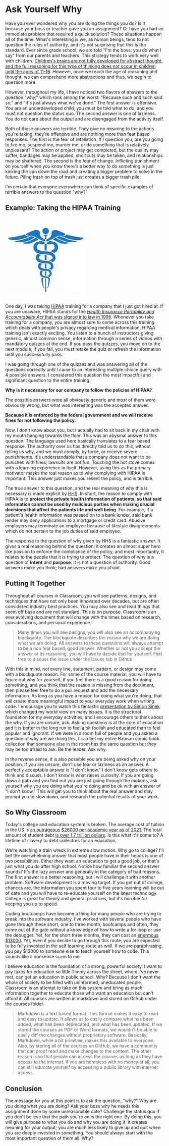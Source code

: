 # Ask Yourself Why

Have you ever wondered why you are doing the things you do? Is it because your boss or teacher gave you an assignment? Or have you had an immediate problem that required a quick solution? These situations happen all of the time. What's interesting is we, as human beings, tend to not question the rules of authority, and it's not surprising that this is the standard. Ever since grade school, we are told "I'm the boss; you do what I say" from our parents and teachers. This strategy tends to work very well with children. [Children's brains are not fully developed for abstract thought, and the full reasoning for this type of thinking does not occur in children until the ages of 11-16](https://www.goodtherapy.org/blog/psychpedia/abstract-thinking). However, once we reach the age of reasoning and thought, we can comprehend more abstractions and thus, we begin to question more.

However, throughout my life, I have noticed two flavors of answers to the question "why," which rank among the worst: "Because such and such said so," and "It's just always what we've done." The first answer is offensive. You are an underdeveloped child, you must be told what to do, and you must not question the status quo. The second answer is one of laziness. You do not care about the output and are disengaged from the activity itself.

Both of these answers are terrible. They give no meaning to the actions you're taking; they're offensive and are nothing more than fear based responses. The first is the fear of retaliation. If I question you, are you going to fire me, suspend me, murder me, or do something that is relatively unpleasant? The action or project may get completed, but the quality may suffer, bandages may be applied, shortcuts may be taken, and relationships may be shattered. The second is the fear of change. Inflicting punishment on yourself when you know there's a better way to do something is just kicking the can down the road and creating a bigger problem to solve in the future. Piling trash on top of trash just creates a bigger trash pile.

I'm certain that everyone everywhere can think of specific examples of terrible answers to the question "why?"

## Example: Taking the HIPAA Training

![HIPAA](../../media/jpeg/hipaa-256x256.jpg)

One day, I was taking [HIPAA](https://www.hhs.gov/hipaa/index.html) training for a company that I just got hired at. If you are unaware, HIPAA stands for the [_Health Insurance Portability and Accountability Act_ that was signed into law in 1996](https://www.hipaaguide.net/hipaa-for-dummies/). Whenever you take training for a company, you are almost sure to come across this training which deals with people's privacy regarding medical information. HIPAA training isn't exactly exciting. You listen to a bunch of instructors giving generic, almost common sense, information through a series of videos with mandatory quizzes at the end. If you pass the quizzes, you move on to the next module; if you fail, you must retake the quiz or refresh the information until you successfully pass.

I was going through one of the quizzes and was answering all of the questions correctly until I came to an interesting multiple choice query with 4 possible answers. I considered this question the most impactful and significant question to the entire training.

**Why is it necessary for our company to follow the policies of HIPAA?**

The possible answers were all obviously generic and most of them were obviously wrong, but what was interesting was the accepted answer.

**Because it is enforced by the federal government and we will receive fines for not following the policy.**

Now, I don't know about you, but I actually had to sit back in my chair with my mouth hanging towards the floor. This was an abysmal answer to this question. The language used here basically translates to a fear based response. The authority over us has directly told us to do this, without telling us why, and we must comply, by force, or receive severe punishments. It's understandable that a company does not want to be punished with fines; lawsuits are not fun. Touching the hot stove comes with a learning experience in itself. However, using this as the primary motivator masks the real reason as to why complying with HIPAA is important. This answer just makes you resent the policy, and is terrible.

The true answer to this question, and the real meaning of why this is necessary is made explicit by [HHS](https://www.hhs.gov/hipaa/for-professionals/faq/188/why-is-the-privacy-rule-needed/index.html). In short, the reason to comply with HIPAA is to **protect the private health information of patients, so that said information cannot be used by malicious parties when making crucial decisions that affect the patients life and well being**. For example, if a patient's health information was passed on to a bank lender, said bank lender may deny applications to a mortgage or credit card. Abusive employers may terminate an employee because of lifestyle disagreements which do not pertain to the job duties of said employee.

The response to the question of why given by HHS is a fantastic answer. It gives a real reasoning behind the question; it creates an almost super hero like passion to enforce the compliance of the policy, and most importantly, it relates to the people that it is trying to protect. The question of why is a question of **intent** and **purpose**. It is not a question of authority. Good answers make you think; bad answers make you afraid.

## Putting It Together

Throughout all courses in Classroom, you will see patterns, designs, and techniques that have not only been innovated over decades, but are often considered industry best practices. You may also see and read things that seem off base and are not standard. This is on purpose. Classroom is an ever evolving document that will change with the times based on research, considerations, and personal experience.

> Many times you will see designs, you will also see an accompanying blockquote. The blockquote describes the reason why we are doing what we are doing. All answers to these questions will always attempt to be a non fear based, good answer. Whether or not you accept the answer or its reasoning, you will have to decide that for yourself. Feel free to discuss the issue under the Issues tab in Github.

With this in mind, not every line, statement, pattern, or design may come with a blockquote reason. For some of the course material, you will have to figure out why for yourself. If you feel there is a good reason for doing something, and you think that the reason is missing from the document, then please feel free to do a pull request and add the necessary information. As long as you have a reason for doing what you're doing, that will create more meaningful impact to your everyday work when writing code. I encourage you to watch this fantastic [presentation by Simon Sinek](https://www.youtube.com/watch?v=u4ZoJKF_VuA&ab_channel=TEDxTalks) which changed my world view on many issues. It is the structural foundation for my everyday activities, and I encourage others to think about the why. If you are unsure, ask. Asking questions is at the core of education and it is better in the long run to feel a bit foolish and educated than to feel popular and ignorant. If we were in a room full of people and you asked a question of why are we doing this, I can bet my entire Batman comic book collection that someone else in the room has the same question but they may be too afraid to ask. Be the leader. Ask why.

In the reverse sense, it is also possible you are being asked why on your position. If you are unsure, don't use fear or laziness as an answer. A perfectly acceptable answer is "I don't know." I don't know gets others to think and discuss. I don't know is what raises curiosity. If you are going down a path and you find out you are just going through the motions, ask yourself why you are doing what you're doing and be ok with an answer of "I don't know." This will get you to think about the real answer and may prompt you to slow down, and research the potential results of your work.

## So Why Classroom

Today's college and education system is broken. The average cost of tuition in the US is [an outrageous $26000 per academic year as of 2021](https://educationdata.org/average-cost-of-college). The total amount of student debt [is over 1.7 trillion dollars](https://studentloanhero.com/student-loan-debt-statistics/). Is this what it's come to? A lifetime of slavery to debt collectors for an education.

We're watching a train wreck in extreme slow motion. Why go to college? I'll bet the overwhelming answer that most people have in their heads is one of two possibilities. Either they want an education to get a good job, or that's just what you do after high school. Notice how familiar the second answer sounds? It's the lazy answer and generally in the category of bad reasons. The first answer is a better reasoning, but I will challenge it with another problem. Software development is a moving target. If you get out of college, chances are, the information you spent four to five years learning will be out of date and you will have to re-educate yourself on the latest technology. College is great for theory and general practices, but it's horrible for keeping you up to speed.

Coding bootcamps have become a thing for many people who are trying to break into the software industry. I've worked with several people who have gone through these short, one to three month, bootcamps and often, they come out of the gate without a knowledge of how to write a for loop or use the debugger. Yet, for the short three months, they can cost an [enormous $13000](https://www.coursereport.com/blog/coding-bootcamp-cost-comparison-full-stack-immersives#:~:text=While%20the%20average%20full%2Dtime,deferred%20tuition%20or%20offer%20ISAs). Yet, even if you decide to go through this route, you are expected to be fully invested in the self learning route as well. If we are paraphrasing, you pay $13000 to someone else to teach yourself how to code. This sounds like a nonsense scam to me.

I believe education is the foundation of a strong, powerful society. I want to pay taxes for education so little Timmy across the street, whom I've never met, can get an education in public school. Why? Because I don't want the whole of society to be filled with uninformed, uneducated people. Classroom is an attempt to take on this system and bring as much information together to educate those who want an education but can't afford it. All courses are written in markdown and stored on Github under the courses folder.

> Markdown is a text based format. This format makes it easy to read and easy to update. It allows us to easily compare what has been added, what has been deprecated, and what has been updated. If we stored the courses as PDF or Word formats, we wouldn't be able to easily diff the changes without proprietary software. Basically, Markdown, while a bit primitive, makes this available to everyone. Also, by storing all of the courses on GitHub, we have a community that can proof read and make changes to the content. The other reason is so that people can access the courses as long as they have access to the internet. If you are homeless with no money at all, you can still educate yourself by accessing a public library with internet access.

## Conclusion

The message for you at this point is to ask the question, "why?" Why are you doing what you are doing? Ask your boss why he needs this assignment done by some unreasonable date? Challenge the status quo if you don't believe that the path you're on is the right one. By doing this, you will give purpose to what you do and why you are doing it. It creates meaning for your output; you are much less likely to give up and quit when you are deeply invested in something. You should always start with the most important question of them all. Why?
